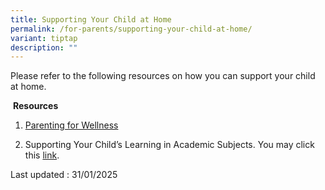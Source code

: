 ```yaml
---
title: Supporting Your Child at Home
permalink: /for-parents/supporting-your-child-at-home/
variant: tiptap
description: ""
---
```

<p>Please refer to the following resources on how you can support your child
at home.</p>
<p></p>
<p>&nbsp;<strong>Resources</strong>
</p>
<ol data-tight="true" class="tight">
<li>
<p><a href="https://parentingforwellness.hpb.gov.sg/Resources" rel="noopener noreferrer nofollow" target="_blank">Parenting for Wellness</a> 
</p>
<p></p>
</li>
<li>
<p>Supporting Your Child’s Learning in Academic Subjects. You may click this
<a href="/files/2025_Supporting_Your_Childs_Learning.pdf" rel="noopener noreferrer nofollow" target="_blank">link</a>.</p>
<p></p>
</li>
</ol>
<p>Last updated : 31/01/2025</p>